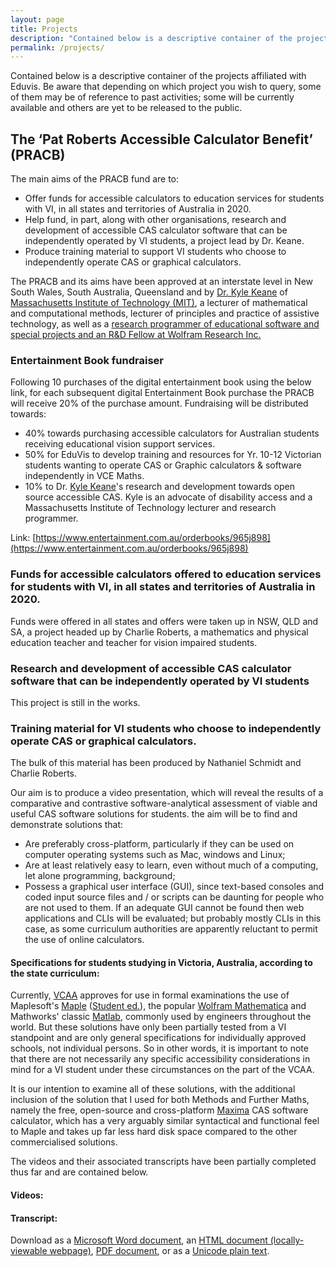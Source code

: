 ```yaml
---
layout: page
title: Projects
description: "Contained below is a descriptive container of the projects affiliated with Eduvis."
permalink: /projects/
---
```


Contained below is a descriptive container of the projects affiliated with Eduvis.  Be aware that depending on which project you wish to query, some of them may be of reference to past activities; some will be currently available and others are yet to be released to the public.

## The &lsquo;Pat Roberts Accessible Calculator Benefit&rsquo; (PRACB)
The main aims of the PRACB fund are to:
* Offer funds for accessible calculators to education services for students with VI, in all states and territories of Australia in 2020.
* Help fund, in part, along with other organisations, research and development of accessible CAS calculator software that can be independently operated by VI students, a project lead by Dr. Keane.
* Produce training material to support VI students who choose to independently operate CAS or graphical calculators.

The PRACB and its aims have been approved at an interstate level in New South Wales, South Australia, Queensland and by [Dr. Kyle Keane](http://www.kylekeane.com/) of [Massachusetts Institute of Technology (MIT)](https://web.mit.edu/bin/cgicso?options=general&query=kyle+keane), a lecturer of mathematical and computational methods, lecturer of principles and practice of assistive technology, as well as a [research programmer of educational software and special projects and an R&D Fellow at Wolfram Research Inc.](https://community.wolfram.com/web/kylek)

### Entertainment Book fundraiser
Following 10 purchases of the digital entertainment book using the below link, for each subsequent digital Entertainment Book purchase the PRACB will receive 20% of the purchase amount. Fundraising will be distributed towards:
* 40% towards purchasing accessible calculators for Australian students receiving educational vision support services. 
* 50% for EduVis to develop training and resources for Yr. 10-12 Victorian students wanting to operate CAS or Graphic calculators & software independently in VCE Maths.
* 10% to Dr. [Kyle Keane](http://www.kylekeane.com/)'s research and development towards open source accessible CAS. Kyle is an advocate of disability access and a Massachusetts Institute of Technology lecturer and research programmer.

Link:
[https://www.entertainment.com.au/orderbooks/965j898](https://www.entertainment.com.au/orderbooks/965j898)

### Funds for accessible calculators offered to education services for students with VI, in all states and territories of Australia in 2020.
Funds were offered in all states and offers were taken up in NSW, QLD and SA, a project headed up by Charlie Roberts, a mathematics and physical education teacher and teacher for vision impaired students.

### Research and development of accessible CAS calculator software that can be independently operated by VI students
This project is still in the works.

### Training material for VI students who choose to independently operate CAS or graphical calculators.
The bulk of this material has been produced by Nathaniel Schmidt and Charlie Roberts.

Our aim is to produce a video presentation, which will reveal the results of a comparative and contrastive software-analytical assessment of viable and useful CAS software solutions for students.  the aim will be to find and demonstrate solutions that:
* Are preferably cross-platform, particularly if they can be used on computer operating systems such as Mac, windows and Linux;
* Are at least relatively easy to learn, even without much of a computing, let alone programming, background;
* Possess a graphical user interface (GUI), since text-based consoles and coded input source files and / or scripts can be daunting for people who are not used to them.  If an adequate GUI cannot be found then web applications and CLIs will be evaluated; but probably mostly CLIs in this case, as some curriculum authorities are apparently reluctant to permit the use of online calculators.

#### Specifications for students studying in Victoria, Australia, according to the state curriculum:
Currently, [VCAA](https://vcaa.vic.edu.au/) approves for use in formal examinations the use of Maplesoft's [Maple](https://maplesoft.com/products/maple/) ([Student ed.](https://www.maplesoft.com/products/Maple/students/)), the popular [Wolfram Mathematica](https://www.wolfram.com/mathematica/) and Mathworks' classic [Matlab](https://au.mathworks.com/products/matlab.html), commonly used by engineers throughout the world.  But these solutions have only been partially tested from a VI standpoint and are only general specifications for individually approved schools, not individual persons.  So in other words, it is important to note that there are not necessarily any specific accessibility considerations in mind for a VI student under these circumstances on the part of the VCAA.

It is our intention to examine all of these solutions, with the additional inclusion of the solution that I used for both Methods and Further Maths, namely the free, open-source and cross-platform [Maxima](http://maxima.sourceforge.net/) CAS software calculator, which has a very arguably similar syntactical and functional feel to Maple and takes up far less hard disk space compared to the other commercialised solutions.

The videos and their associated transcripts have been partially completed thus far and are contained below.

#### Videos:

#### Transcript:
Download as a [Microsoft Word document](https://raw.githubusercontent.com/eduvis/vce-cas-consids-opts_vid-transcript-docs/main/vce-cas-consids-opts_vid-transcript.docx), an [HTML document (locally-viewable webpage)](https://downgit.github.io/#/home?url=https://github.com/eduvis/vce-cas-consids-opts_vid-transcript-docs/blob/main/vce-cas-consids-opts_vid-transcript.htm), [PDF document](https://raw.githubusercontent.com/eduvis/vce-cas-consids-opts_vid-transcript-docs/main/vce-cas-consids-opts_vid-transcript.pdf), or as a [Unicode plain text](https://downgit.github.io/#/home?url=https://github.com/eduvis/vce-cas-consids-opts_vid-transcript-docs/blob/main/vce-cas-consids-opts_vid-transcript.txt).